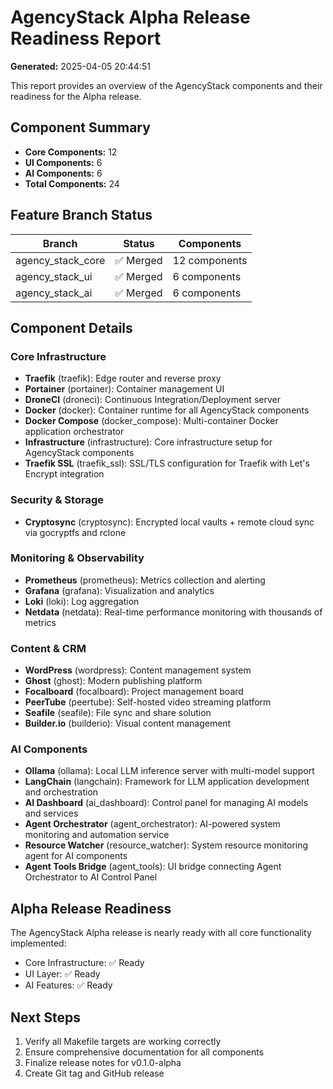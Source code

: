 # AgencyStack Alpha Release Readiness Report

**Generated:** 2025-04-05 20:44:51

This report provides an overview of the AgencyStack components and their readiness for the Alpha release.

## Component Summary

- **Core Components:** 12
- **UI Components:** 6
- **AI Components:** 6
- **Total Components:** 24

## Feature Branch Status

| Branch | Status | Components |
|--------|--------|------------|
| agency_stack_core | ✅ Merged | 12 components |
| agency_stack_ui | ✅ Merged | 6 components |
| agency_stack_ai | ✅ Merged | 6 components |

## Component Details

### Core Infrastructure

- **Traefik** (traefik): Edge router and reverse proxy
- **Portainer** (portainer): Container management UI
- **DroneCI** (droneci): Continuous Integration/Deployment server
- **Docker** (docker): Container runtime for all AgencyStack components
- **Docker Compose** (docker_compose): Multi-container Docker application orchestrator
- **Infrastructure** (infrastructure): Core infrastructure setup for AgencyStack components
- **Traefik SSL** (traefik_ssl): SSL/TLS configuration for Traefik with Let's Encrypt integration

### Security & Storage

- **Cryptosync** (cryptosync): Encrypted local vaults + remote cloud sync via gocryptfs and rclone

### Monitoring & Observability

- **Prometheus** (prometheus): Metrics collection and alerting
- **Grafana** (grafana): Visualization and analytics
- **Loki** (loki): Log aggregation
- **Netdata** (netdata): Real-time performance monitoring with thousands of metrics

### Content & CRM

- **WordPress** (wordpress): Content management system
- **Ghost** (ghost): Modern publishing platform
- **Focalboard** (focalboard): Project management board
- **PeerTube** (peertube): Self-hosted video streaming platform
- **Seafile** (seafile): File sync and share solution
- **Builder.io** (builderio): Visual content management


### AI Components

- **Ollama** (ollama): Local LLM inference server with multi-model support
- **LangChain** (langchain): Framework for LLM application development and orchestration
- **AI Dashboard** (ai_dashboard): Control panel for managing AI models and services
- **Agent Orchestrator** (agent_orchestrator): AI-powered system monitoring and automation service
- **Resource Watcher** (resource_watcher): System resource monitoring agent for AI components
- **Agent Tools Bridge** (agent_tools): UI bridge connecting Agent Orchestrator to AI Control Panel

## Alpha Release Readiness

The AgencyStack Alpha release is nearly ready with all core functionality implemented:

- Core Infrastructure: ✅ Ready
- UI Layer: ✅ Ready
- AI Features: ✅ Ready

## Next Steps

1. Verify all Makefile targets are working correctly
2. Ensure comprehensive documentation for all components
3. Finalize release notes for v0.1.0-alpha
4. Create Git tag and GitHub release

